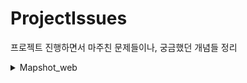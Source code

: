 # ProjectIssues
프로젝트 진행하면서 마주친 문제들이나, 궁금했던 개념들 정리
<details>
<summary>Mapshot_web</summary>

- 위성 사진 로딩
    - CORS, JSONP
    - SSR, CSR
- 사이트 로딩 속도
    - CDN
    - min.js
    - bootstrap -> Bulma
    - 광고 스크립트
- 스크립트 조작
    - 난독화
    - Closure
- 호환성 이슈
    - 사파리 모바일
    - IE
    - babel
- 소스 관리
    - 클래스, 모듈 
    - 라이브러리
- 서비스 확장
    - Naver Cloud Function
    - Oracle Cloud
    - Heroku
- [도메인 이전](https://github.com/lcw3176/ProjectIssues/tree/master/Mapshot_Web/%EB%8F%84%EB%A9%94%EC%9D%B8%EC%9D%B4%EC%A0%84)
    - freenom
    - netlify
- 소통 창구
    - Emailjs
- 업데이트 시간
    - Google Analytics    

</details>